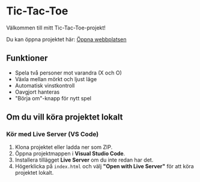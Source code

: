 # Tic-Tac-Toe

Välkommen till mitt Tic-Tac-Toe-projekt!

Du kan öppna projektet här: [Öppna webbplatsen](https://johannaskl.github.io/Tic-Tac-Toe/)

## Funktioner
- Spela två personer mot varandra (X och O)
- Växla mellan mörkt och ljust läge 
- Automatisk vinstkontroll
- Oavgjort hanteras
- "Börja om"-knapp för nytt spel



## Om du vill köra projektet lokalt

### Kör med Live Server (VS Code)

1. Klona projektet eller ladda ner som ZIP.
2. Öppna projektmappen i **Visual Studio Code**.
3. Installera tillägget **Live Server** om du inte redan har det.
4. Högerklicka på `index.html` och välj **"Open with Live Server"** för att köra projektet lokalt.